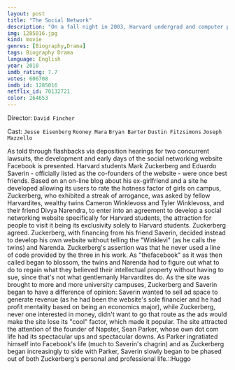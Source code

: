 ```yaml
---
layout: post
title: "The Social Network"
description: "On a fall night in 2003, Harvard undergrad and computer programming genius Mark Zuckerberg sits down at his computer and heatedly begins working on a new idea. In a fury of blogging and programming, what begins in his dorm room soon becomes a global social network and a revolution in communication. A mere six years and 500 million friends later, Mark Zuckerberg is the youngest billionaire in history... but for this entrepreneur, success l.."
img: 1285016.jpg
kind: movie
genres: [Biography,Drama]
tags: Biography Drama 
language: English
year: 2010
imdb_rating: 7.7
votes: 606708
imdb_id: 1285016
netflix_id: 70132721
color: 264653
---
```

Director: `David Fincher`  

Cast: `Jesse Eisenberg` `Rooney Mara` `Bryan Barter` `Dustin Fitzsimons` `Joseph Mazzello` 

As told through flashbacks via deposition hearings for two concurrent lawsuits, the development and early days of the social networking website Facebook is presented. Harvard students Mark Zuckerberg and Eduardo Saverin - officially listed as the co-founders of the website - were once best friends. Based on an on-line blog about his ex-girlfriend and a site he developed allowing its users to rate the hotness factor of girls on campus, Zuckerberg, who exhibited a streak of arrogance, was asked by fellow Harvardites, wealthy twins Cameron Winklevoss and Tyler Winklevoss, and their friend Divya Narendra, to enter into an agreement to develop a social networking website specifically for Harvard students, the attraction for people to visit it being its exclusivity solely to Harvard students. Zuckerberg agreed. Zuckerberg, with financing from his friend Saverin, decided instead to develop his own website without telling the "Winklevi" (as he calls the twins) and Narenda. Zuckerberg's assertion was that he never used a line of code provided by the three in his work. As "thefacebook" as it was then called began to blossom, the twins and Narenda had to figure out what to do to regain what they believed their intellectual property without having to sue, since that's not what gentlemanly Harvardites do. As the site was brought to more and more university campuses, Zuckerberg and Saverin began to have a difference of opinion: Saverin wanted to sell ad space to generate revenue (as he had been the website's sole financier and he had profit mentality based on being an economics major), while Zuckerberg, never one interested in money, didn't want to go that route as the ads would make the site lose its "cool" factor, which made it popular. The site attracted the attention of the founder of Napster, Sean Parker, whose own dot com life had its spectacular ups and spectacular downs. As Parker ingratiated himself into Facebook's life (much to Saverin's chagrin) and as Zuckerberg began increasingly to side with Parker, Saverin slowly began to be phased out of both Zuckerberg's personal and professional life.::Huggo